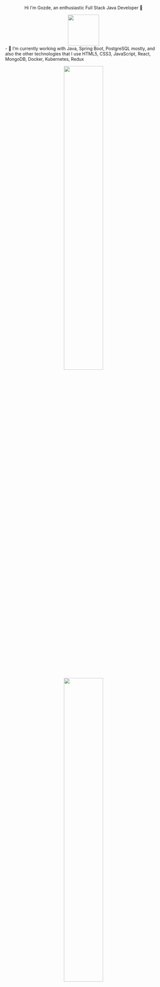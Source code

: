 <p align="center"> Hi I'm Gozde, an enthusiastic Full Stack Java Developer 👋 
<div id="header" align="center">
  <img src="https://media.giphy.com/media/vqxviVfqGAa14SgeiC/giphy.gif" width="100"/>
</div>
- 🌱 I’m currently working with Java, Spring Boot, PostgreSQL mostly, and also the other technologies that I use HTML5, CSS3, JavaScript, React, MongoDB, Docker, Kubernetes, Redux
</p>

<p align="center">
 <img height="50%" width="auto" src ="https://github-readme-stats.vercel.app/api/top-langs/?username=gozdesaygiliyalcin&layout=compact&hide_border=true&theme=darcula&bg_color=00000000&langs_count=8">
</p> 

<p align="center">
<img height="50%" width="auto" src="https://komarev.com/ghpvc/?username=gozdesaygiliyalcin&style=flat-square&color=orange" alt=""/>
</p>

<p align="center">
    <a href="https://www.linkedin.com/in/gozde-saygili-yalcin/" target="_blank">
    <img src="https://img.shields.io/badge/linkedin-%230077B5.svg?&style=for-the-badge&logo=linkedin&logoColor=white&color=071A2C" alt="LinkedIn"/>
  </a>
  <a href="https://medium.com/@saygiligozde" target="_blank">
    <img src="https://img.shields.io/badge/medium-%2312100E.svg?&style=for-the-badge&logo=medium&logoColor=white&color=071A2C" alt="Medium"/>
  </a>
  <a href="https://twitter.com/gzdsygl" target="_blank">
    <img src="https://img.shields.io/badge/twitter-%231877F2.svg?&style=for-the-badge&logo=twitter&logoColor=white&color=071A2C" alt="Twitter"/>
  </a>
</p>
